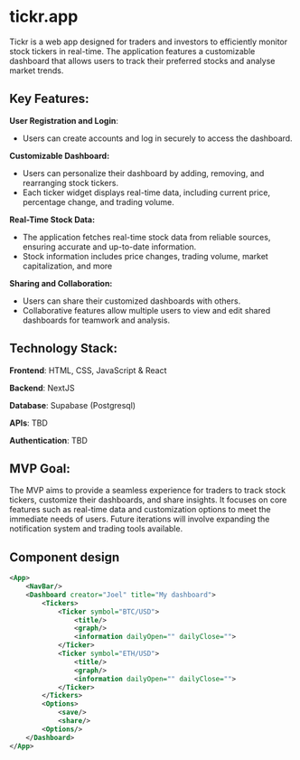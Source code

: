 # tickr.app

Tickr is a web app designed for traders and investors to efficiently monitor stock tickers in real-time. The application features a customizable dashboard that allows users to track their preferred stocks and analyse market trends.

## Key Features:

**User Registration and Login**:

- Users can create accounts and log in securely to access the dashboard.

**Customizable Dashboard:**

- Users can personalize their dashboard by adding, removing, and rearranging stock tickers.
- Each ticker widget displays real-time data, including current price, percentage change, and trading volume.

**Real-Time Stock Data:**

- The application fetches real-time stock data from reliable sources, ensuring accurate and up-to-date information.
- Stock information includes price changes, trading volume, market capitalization, and more

**Sharing and Collaboration:**

- Users can share their customized dashboards with others.
- Collaborative features allow multiple users to view and edit shared dashboards for teamwork and analysis.

## Technology Stack:

**Frontend**: HTML, CSS, JavaScript & React

**Backend**: NextJS

**Database**: Supabase (Postgresql)

**APIs**: TBD

**Authentication**: TBD

## MVP Goal:

The MVP aims to provide a seamless experience for traders to track stock tickers, customize their dashboards, and share insights. It focuses on core features such as real-time data and customization options to meet the immediate needs of users. Future iterations will involve expanding the notification system and trading tools available.

## Component design

```xml
<App>
    <NavBar/>
    <Dashboard creator="Joel" title="My dashboard">
        <Tickers>
            <Ticker symbol="BTC/USD">
                <title/>
                <graph/>
                <information dailyOpen="" dailyClose="">
            </Ticker>
            <Ticker symbol="ETH/USD">
                <title/>
                <graph/>
                <information dailyOpen="" dailyClose="">
            </Ticker>
        </Tickers>
        <Options>
            <save/>
            <share/>
        <Options/>
    </Dashboard>
</App>
```
